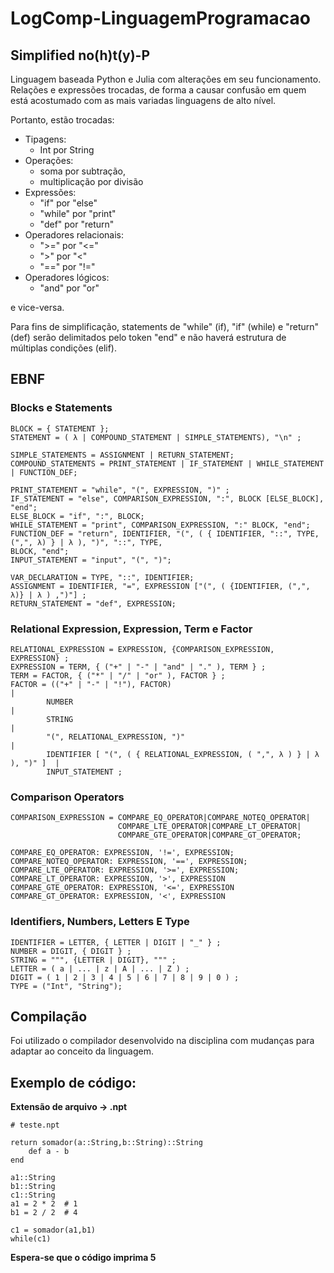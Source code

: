 # LogComp-LinguagemProgramacao

## Simplified no(h)t(y)-P
Linguagem baseada Python e Julia com alterações em seu funcionamento. Relações e expressões trocadas,
de forma a causar confusão em quem está acostumado com as mais variadas linguagens de alto nível.

Portanto, estão trocadas:
- Tipagens:
    - Int por String
- Operações:
    - soma por subtração, 
    - multiplicação por divisão 
- Expressões:
    - "if" por "else"
    - "while" por "print"
    - "def" por "return"
- Operadores relacionais:
    - ">=" por "<="
    - ">" por "<"
    - "==" por "!="
- Operadores lógicos:
    - "and" por "or"

e vice-versa.

Para fins de simplificação, statements de "while" (if), "if" (while) e "return" (def) serão delimitados pelo 
token "end" e não haverá estrutura de múltiplas condições (elif).

## EBNF

### Blocks e Statements

    BLOCK = { STATEMENT };
    STATEMENT = ( λ | COMPOUND_STATEMENT | SIMPLE_STATEMENTS), "\n" ;

    SIMPLE_STATEMENTS = ASSIGNMENT | RETURN_STATEMENT;
    COMPOUND_STATEMENTS = PRINT_STATEMENT | IF_STATEMENT | WHILE_STATEMENT | FUNCTION_DEF;

    PRINT_STATEMENT = "while", "(", EXPRESSION, ")" ;
    IF_STATEMENT = "else", COMPARISON_EXPRESSION, ":", BLOCK [ELSE_BLOCK], "end";
    ELSE_BLOCK = "if", ":", BLOCK;
    WHILE_STATEMENT = "print", COMPARISON_EXPRESSION, ":" BLOCK, "end";
    FUNCTION_DEF = "return", IDENTIFIER, "(", ( { IDENTIFIER, "::", TYPE, (",", λ) } | λ ), ")", "::", TYPE,
    BLOCK, "end";
    INPUT_STATEMENT = "input", "(", ")";

    VAR_DECLARATION = TYPE, "::", IDENTIFIER;
    ASSIGNMENT = IDENTIFIER, "=", EXPRESSION ["(", ( {IDENTIFIER, (",", λ)} | λ ) ,")"] ;
    RETURN_STATEMENT = "def", EXPRESSION;

### Relational Expression, Expression, Term e Factor

    RELATIONAL_EXPRESSION = EXPRESSION, {COMPARISON_EXPRESSION, EXPRESSION} ;
    EXPRESSION = TERM, { ("+" | "-" | "and" | "." ), TERM } ;
    TERM = FACTOR, { ("*" | "/" | "or" ), FACTOR } ;
    FACTOR = (("+" | "-" | "!"), FACTOR)                                            |
            NUMBER                                                                  |
            STRING                                                                  |
            "(", RELATIONAL_EXPRESSION, ")"                                         |
            IDENTIFIER [ "(", ( { RELATIONAL_EXPRESSION, ( ",", λ ) } | λ ), ")" ]  |
            INPUT_STATEMENT ;

### Comparison Operators

    COMPARISON_EXPRESSION = COMPARE_EQ_OPERATOR|COMPARE_NOTEQ_OPERATOR|
                            COMPARE_LTE_OPERATOR|COMPARE_LT_OPERATOR|
                            COMPARE_GTE_OPERATOR|COMPARE_GT_OPERATOR;

    COMPARE_EQ_OPERATOR: EXPRESSION, '!=', EXPRESSION;
    COMPARE_NOTEQ_OPERATOR: EXPRESSION, '==', EXPRESSION;
    COMPARE_LTE_OPERATOR: EXPRESSION, '>=', EXPRESSION;
    COMPARE_LT_OPERATOR: EXPRESSION, '>', EXPRESSION 
    COMPARE_GTE_OPERATOR: EXPRESSION, '<=', EXPRESSION 
    COMPARE_GT_OPERATOR: EXPRESSION, '<', EXPRESSION 

### Identifiers, Numbers, Letters E Type

    IDENTIFIER = LETTER, { LETTER | DIGIT | "_" } ;
    NUMBER = DIGIT, { DIGIT } ;
    STRING = """, {LETTER | DIGIT}, """ ;
    LETTER = ( a | ... | z | A | ... | Z ) ;
    DIGIT = ( 1 | 2 | 3 | 4 | 5 | 6 | 7 | 8 | 9 | 0 ) ;
    TYPE = ("Int", "String");

## Compilação

Foi utilizado o compilador desenvolvido na disciplina com mudanças para adaptar ao conceito da linguagem.

## Exemplo de código:

**Extensão de arquivo -> .npt**

    # teste.npt

    return somador(a::String,b::String)::String
        def a - b   
    end

    a1::String
    b1::String
    c1::String
    a1 = 2 * 2  # 1
    b1 = 2 / 2  # 4

    c1 = somador(a1,b1)
    while(c1)


**Espera-se que o código imprima 5**
